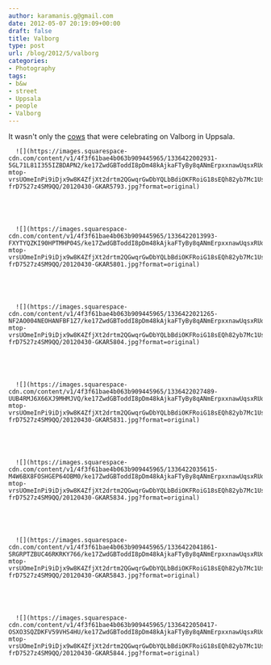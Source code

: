 ```yaml
---
author: karamanis.g@gmail.com
date: 2012-05-07 20:19:09+00:00
draft: false
title: Valborg
type: post
url: /blog/2012/5/valborg
categories:
- Photography
tags:
- b&w
- street
- Uppsala
- people
- Valborg
---
```


It wasn't only the [cows](http://www.georgioskaramanis.com/blog/2012/4/holy-cow) that were celebrating on Valborg in Uppsala.


  
      ![](https://images.squarespace-cdn.com/content/v1/4f3f61bae4b063b909445965/1336422002931-5GL71L81I355IZBDAPN2/ke17ZwdGBToddI8pDm48kAjkaFTyBy8qANmErpxxnawUqsxRUqqbr1mOJYKfIPR7LoDQ9mXPOjoJoqy81S2I8N_N4V1vUb5AoIIIbLZhVYy7Mythp_T-mtop-vrsUOmeInPi9iDjx9w8K4ZfjXt2drtm2QGwqrGwDbYQLbBdiOKFRoiG18sEQh82yb7Mc1UsbSexTd1-frD7527z4SM9QQ/20120430-GKAR5793.jpg?format=original)

  


  
      ![](https://images.squarespace-cdn.com/content/v1/4f3f61bae4b063b909445965/1336422013993-FXYTYQZKI90HPTMHP04S/ke17ZwdGBToddI8pDm48kAjkaFTyBy8qANmErpxxnawUqsxRUqqbr1mOJYKfIPR7LoDQ9mXPOjoJoqy81S2I8N_N4V1vUb5AoIIIbLZhVYy7Mythp_T-mtop-vrsUOmeInPi9iDjx9w8K4ZfjXt2drtm2QGwqrGwDbYQLbBdiOKFRoiG18sEQh82yb7Mc1UsbSexTd1-frD7527z4SM9QQ/20120430-GKAR5801.jpg?format=original)

  


  
      ![](https://images.squarespace-cdn.com/content/v1/4f3f61bae4b063b909445965/1336422021265-NF2AO004NEOHANFBF1Z7/ke17ZwdGBToddI8pDm48kAjkaFTyBy8qANmErpxxnawUqsxRUqqbr1mOJYKfIPR7LoDQ9mXPOjoJoqy81S2I8N_N4V1vUb5AoIIIbLZhVYy7Mythp_T-mtop-vrsUOmeInPi9iDjx9w8K4ZfjXt2drtm2QGwqrGwDbYQLbBdiOKFRoiG18sEQh82yb7Mc1UsbSexTd1-frD7527z4SM9QQ/20120430-GKAR5804.jpg?format=original)

  


  
      ![](https://images.squarespace-cdn.com/content/v1/4f3f61bae4b063b909445965/1336422027489-UUB4RMJ6X66XJ9MHMJVQ/ke17ZwdGBToddI8pDm48kAjkaFTyBy8qANmErpxxnawUqsxRUqqbr1mOJYKfIPR7LoDQ9mXPOjoJoqy81S2I8N_N4V1vUb5AoIIIbLZhVYy7Mythp_T-mtop-vrsUOmeInPi9iDjx9w8K4ZfjXt2drtm2QGwqrGwDbYQLbBdiOKFRoiG18sEQh82yb7Mc1UsbSexTd1-frD7527z4SM9QQ/20120430-GKAR5831.jpg?format=original)

  


  
      ![](https://images.squarespace-cdn.com/content/v1/4f3f61bae4b063b909445965/1336422035615-M4W6BX8FOSHGEP64OBM0/ke17ZwdGBToddI8pDm48kAjkaFTyBy8qANmErpxxnawUqsxRUqqbr1mOJYKfIPR7LoDQ9mXPOjoJoqy81S2I8N_N4V1vUb5AoIIIbLZhVYy7Mythp_T-mtop-vrsUOmeInPi9iDjx9w8K4ZfjXt2drtm2QGwqrGwDbYQLbBdiOKFRoiG18sEQh82yb7Mc1UsbSexTd1-frD7527z4SM9QQ/20120430-GKAR5834.jpg?format=original)

  


  
      ![](https://images.squarespace-cdn.com/content/v1/4f3f61bae4b063b909445965/1336422041861-SRGRPTZBUC46RKRKY766/ke17ZwdGBToddI8pDm48kAjkaFTyBy8qANmErpxxnawUqsxRUqqbr1mOJYKfIPR7LoDQ9mXPOjoJoqy81S2I8N_N4V1vUb5AoIIIbLZhVYy7Mythp_T-mtop-vrsUOmeInPi9iDjx9w8K4ZfjXt2drtm2QGwqrGwDbYQLbBdiOKFRoiG18sEQh82yb7Mc1UsbSexTd1-frD7527z4SM9QQ/20120430-GKAR5843.jpg?format=original)

  


  
      ![](https://images.squarespace-cdn.com/content/v1/4f3f61bae4b063b909445965/1336422050417-OSXO3SQZDKFV59VHS4HU/ke17ZwdGBToddI8pDm48kAjkaFTyBy8qANmErpxxnawUqsxRUqqbr1mOJYKfIPR7LoDQ9mXPOjoJoqy81S2I8N_N4V1vUb5AoIIIbLZhVYy7Mythp_T-mtop-vrsUOmeInPi9iDjx9w8K4ZfjXt2drtm2QGwqrGwDbYQLbBdiOKFRoiG18sEQh82yb7Mc1UsbSexTd1-frD7527z4SM9QQ/20120430-GKAR5844.jpg?format=original)

